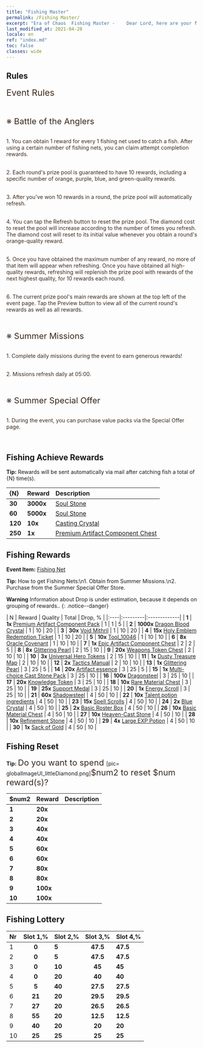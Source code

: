 ```yaml
---
title: "Fishing Master"
permalink: /Fishing Master/
excerpt: "Era of Chaos  Fishing Master - 　　Dear Lord, here are your fishing attempt completion rewards. Please take a look."
last_modified_at: 2021-04-28
locale: en
ref: "index.md"
toc: false
classes: wide
---
```




## Rules

  <span style="color: #3c2a1e;font-size:23px">Event Rules</span><br/>

<br/>  <span style="color: #3c2a1e;font-size:23px"></span><br/><span style="color: #3c2a1e;font-size:22px">※ Battle of the Anglers</span><br/>

<br/>  <span style="color: #3c2a1e">1. You can obtain 1 reward for every 1 fishing net used to catch a fish. After using a certain number of fishing nets, you can claim attempt completion rewards.</span><br/>

<br/>  <span style="color: #3c2a1e">2. Each round's prize pool is guaranteed to have 10 rewards, including a specific number of orange, purple, blue, and green-quality rewards.</span><br/>

<br/>  <span style="color: #3c2a1e">3. After you've won 10 rewards in a round, the prize pool will automatically refresh.</span><br/>

<br/>  <span style="color: #3c2a1e">4. You can tap the Refresh button to reset the prize pool. The diamond cost to reset the pool will increase according to the number of times you refresh. The diamond cost will reset to its initial value whenever you obtain a round's orange-quality reward.</span><br/>

<br/>  <span style="color: #3c2a1e">5. Once you have obtained the maximum number of any reward, no more of that item will appear when refreshing. Once you have obtained all high-quality rewards, refreshing will replenish the prize pool with rewards of the next highest quality, for 10 rewards each round.</span><br/>

<br/>  <span style="color: #3c2a1e">6. The current prize pool's main rewards are shown at the top left of the event page. Tap the Preview button to view all of the current round's rewards as well as all rewards.</span><br/>

<br/>  <span style="color: #3c2a1e;font-size:23px"> </span><br/><span style="color: #3c2a1e;font-size:22px">※ Summer Missions</span><br/>

<br/>  <span style="color: #3c2a1e">1. Complete daily missions during the event to earn generous rewards!</span><br/>

<br/>  <span style="color: #3c2a1e">2. Missions refresh daily at 05:00.</span><br/>

<br/>  <span style="color: #3c2a1e;font-size:23px"> </span><br/><span style="color: #3c2a1e;font-size:22px">※ Summer Special Offer</span><br/>

<br/>  <span style="color: #3c2a1e">1. During the event, you can purchase value packs via the Special Offer page.</span><br/>

<br/>

## Fishing Achieve Rewards

  **Tip:** Rewards will be sent automatically via mail after catching fish a total of {N} time(s).

  |  {N}  |  Reward  | Description  |
  |:----|:---------|:-------------|
  | **30** |  **3000x** | [Soul Stone ](/Items/con_923/) | Soul Stone, obtained by dismantling Holy Emblems and used for purchasing items in the Emblem Store  |
  | **60** |  **5000x** | [Soul Stone ](/Items/con_923/) | Soul Stone, obtained by dismantling Holy Emblems and used for purchasing items in the Emblem Store  |
  | **120** |  **10x** | [Casting Crystal](/Items/art_189/) | A skill crystal made in an ancient foundry. Essential material to upgrade advanced combo Artifacts.  |
  | **250** |  **1x** | [Premium Artifact Component Chest](/Items/con_1874/) | Use to select 1 of the following: 1 Dragon King Component Chest, 1 Heaven Component Chest, 1 Piece of Eden Component Chest, or 1 Doomsday Component Chest.  |


## Fishing Rewards

  **Event Item:** [Fishing Net](/Items/con_2148/)

  **Tip:** How to get Fishing Nets:\n1. Obtain from Summer Missions.\n2. Purchase from the Summer Special Offer Store.

**Warning** Information about Drop is under estimation, because it depends on grouping of rewards..
{: .notice--danger}

  |  N  |  Reward  | Quality  |  Total  | Drop, % |
  |:----|:---------|:-------------|
  | **1** |  **1x** [Premium Artifact Component Pack](/Items/con_1507/) | 1 | 1 | 5 |
  | **2** |  **1000x** [Dragon Blood Crystal](/Items/con_879/) | 1 | 10 | 20 |
  | **3** |  **30x** [Void Mithril](/Items/con_817/) | 1 | 10 | 20 |
  | **4** |  **15x** [Holy Emblem Redemption Ticket](/Items/con_513/) | 1 | 10 | 20 |
  | **5** |  **10x** [Tool_10046](/Items/con_2135/) | 1 | 10 | 10 |
  | **6** |  **8x** [Oracle Covenant](/Items/con_816/) | 1 | 10 | 10 |
  | **7** |  **1x** [Epic Artifact Component Chest](/Items/con_1926/) | 2 | 2 | 5 |
  | **8** |  **8x** [Glittering Pearl](/Items/con_527/) | 2 | 15 | 10 |
  | **9** |  **20x** [Weapons Token Chest](/Items/con_1367/) | 2 | 10 | 10 |
  | **10** |  **3x** [Universal Hero Tokens](/Items/her_358/) | 2 | 15 | 10 |
  | **11** |  **1x** [Dusty Treasure Map](/Items/con_1156/) | 2 | 10 | 10 |
  | **12** |  **2x** [Tactics Manual](/Items/unk_2115/) | 2 | 10 | 10 |
  | **13** |  **1x** [Glittering Pearl](/Items/con_527/) | 3 | 25 | 5 |
  | **14** |  **20x** [Artifact essence](/Items/con_905/) | 3 | 25 | 5 |
  | **15** |  **1x** [Multi-choice Cast Stone Pack](/Items/con_1480/) | 3 | 25 | 10 |
  | **16** |  **100x** [Dragonsteel](/Items/con_880/) | 3 | 25 | 10 |
  | **17** |  **20x** [Knowledge Token](/Items/con_911/) | 3 | 25 | 10 |
  | **18** |  **10x** [Rare Material Chest](/Items/con_757/) | 3 | 25 | 10 |
  | **19** |  **25x** [Support Medal](/Items/unk_2116/) | 3 | 25 | 10 |
  | **20** |  **1x** [Energy Scroll](/Items/con_830/) | 3 | 25 | 10 |
  | **21** |  **60x** [Shadowsteel](/Items/con_881/) | 4 | 50 | 10 |
  | **22** |  **10x** [Talent potion ingredients](/Items/con_1120/) | 4 | 50 | 10 |
  | **23** |  **15x** [Spell Scrolls](/Items/con_694/) | 4 | 50 | 10 |
  | **24** |  **2x** [Blue Crystal](/Items/con_716/) | 4 | 50 | 10 |
  | **25** |  **2x** [Basic Roster Box](/Items/con_774/) | 4 | 50 | 10 |
  | **26** |  **10x** [Basic Material Chest](/Items/con_756/) | 4 | 50 | 10 |
  | **27** |  **10x** [Heaven-Cast Stone](/Items/art_188/) | 4 | 50 | 10 |
  | **28** |  **10x** [Refinement Stone](/Items/con_814/) | 4 | 50 | 10 |
  | **29** |  **4x** [Large EXP Potion](/Items/con_702/) | 4 | 50 | 10 |
  | **30** |  **1x** [Sack of Gold](/Items/con_714/) | 4 | 50 | 10 |


## Fishing Reset

  **Tip:** <span style="color: #3c2a1e;font-size:22px">Do you want to spend </span>[pic= globalImageUI_littleDiamond.png]</span><span style="color: #3c2a1e;font-size:22px">$num2</span><span style="color: #3c2a1e;font-size:22px"> to reset $num reward(s)?</span>

  | $num2  |  Reward  | Description  |
  |:----|:---------|:-------------|
  | **1** |  **20x** | <i class="fas fa-gem"/> |  |
  | **2** |  **20x** | <i class="fas fa-gem"/> |  |
  | **3** |  **40x** | <i class="fas fa-gem"/> |  |
  | **4** |  **40x** | <i class="fas fa-gem"/> |  |
  | **5** |  **60x** | <i class="fas fa-gem"/> |  |
  | **6** |  **60x** | <i class="fas fa-gem"/> |  |
  | **7** |  **80x** | <i class="fas fa-gem"/> |  |
  | **8** |  **80x** | <i class="fas fa-gem"/> |  |
  | **9** |  **100x** | <i class="fas fa-gem"/> |  |
  | **10** |  **100x** | <i class="fas fa-gem"/> |  |


## Fishing Lottery

  |  Nr  | Slot 1,% | Slot 2,% | Slot 3,% | Slot 4,% |
  |:-----|:------:|:-------|:------:|:-------|
  | 1 | **0** | **5** | **47.5** | **47.5** |
  | 2 | **0** | **5** | **47.5** | **47.5** |
  | 3 | **0** | **10** | **45** | **45** |
  | 4 | **0** | **20** | **40** | **40** |
  | 5 | **5** | **40** | **27.5** | **27.5** |
  | 6 | **21** | **20** | **29.5** | **29.5** |
  | 7 | **27** | **20** | **26.5** | **26.5** |
  | 8 | **55** | **20** | **12.5** | **12.5** |
  | 9 | **40** | **20** | **20** | **20** |
  | 10 | **25** | **25** | **25** | **25** |
